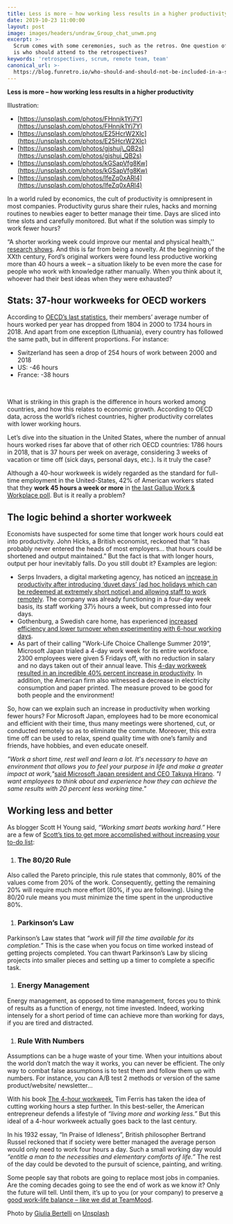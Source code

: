 ```yaml
---
title: Less is more – how working less results in a higher productivity
date: 2019-10-23 11:00:00
layout: post
image: images/headers/undraw_Group_chat_unwm.png
excerpt: >-
  Scrum comes with some ceremonies, such as the retros. One question often asked
  is who should attend to the retrospectives?
keywords: 'retrospectives, scrum, remote team, team'
canonical_url: >-
  https://blog.funretro.io/who-should-and-should-not-be-included-in-a-sprint-retrospective/
---
```


**Less is more – how working less results in a higher productivity**

Illustration:

* [https://unsplash.com/photos/FHnnjk1Yj7Y](https://unsplash.com/photos/FHnnjk1Yj7Y)
* [https://unsplash.com/photos/E25HcrW2Xlc](https://unsplash.com/photos/E25HcrW2Xlc)
* [https://unsplash.com/photos/gjshuj\_QB2s](https://unsplash.com/photos/gjshuj_QB2s)
* [https://unsplash.com/photos/kGSapVfg8Kw](https://unsplash.com/photos/kGSapVfg8Kw)
* [https://unsplash.com/photos/IfeZq0xARl4](https://unsplash.com/photos/IfeZq0xARl4)

In a world ruled by economics, the cult of productivity is omnipresent in most companies. Productivity gurus share their rules, hacks and morning routines to newbies eager to better manage their time. Days are sliced into time slots and carefully monitored. But what if the solution was simply to work fewer hours?&nbsp;

“A shorter working week could improve our mental and physical health,'' [research shows](https://www.economist.com/free-exchange/2013/09/24/get-a-life). And this is far from being a novelty. At the beginning of the XXth century, Ford’s original workers were found less productive working more than 40 hours a week – a situation likely to be even more the case for people who work with knowledge rather manually. When you think about it, whoever had their best ideas when they were exhausted?

## **Stats: 37-hour workweeks for OECD workers**

According to [OECD’s last statistics](https://stats.oecd.org/Index.aspx?DataSetCode=ANHRS#), their members’ average number of hours worked per year has dropped from 1804 in 2000 to 1734 hours in 2018. And apart from one exception (Lithuania), every country has followed the same path, but in different proportions. For instance:

* Switzerland has seen a drop of 254 hours of work between 2000 and 2018&nbsp;
* US: -46 hours&nbsp;
* France: -38 hours&nbsp;

&nbsp;

What is striking in this graph is the difference in hours worked among countries, and how this relates to economic growth. According to OECD data, across the world’s richest countries, higher productivity correlates with lower working hours.&nbsp;

Let’s dive into the situation in the United States, where the number of annual hours worked rises far above that of other rich OECD countries: 1786 hours in 2018, that is 37 hours per week on average, considering 3 weeks of vacation or time off (sick days, personal days, etc.). Is it truly the case?

Although a 40-hour workweek is widely regarded as the standard for full-time employment in the United-States, 42% of American workers stated that they **work 45 hours a week or more** in [the last Gallup Work & Workplace poll](https://news.gallup.com/poll/1720/Work-Work-Place.aspx). But is it really a problem?

## **The logic behind a shorter workweek**

Economists have suspected for some time that longer work hours could eat into productivity. John Hicks, a British economist, reckoned that “it has probably never entered the heads of most employers… that hours could be shortened and output maintained.” But the fact is that with longer hours, output per hour inevitably falls. Do you still doubt it? Examples are legion:

* Serps Invaders, a digital marketing agency, has noticed an [increase in productivity after introducing ‘duvet days’ (ad hoc holidays which can be redeemed at extremely short notice) and allowing staff to work remotely](https://www.theguardian.com/small-business-network/2015/apr/02/remote-working-talent-edinburgh-agency). The company was already functioning in a four-day week basis, its staff working 37½ hours a week, but compressed into four days.&nbsp;
* Gothenburg, a Swedish care home, has experienced [increased efficiency and lower turnover when experimenting with 6-hour working days](https://www.theguardian.com/world/2015/sep/17/efficiency-up-turnover-down-sweden-experiments-with-six-hour-working-day).
* As part of their calling "Work-Life Choice Challenge Summer 2019", Microsoft Japan trialed a 4-day work week for its entire workforce. 2300 employees were given 5 Fridays off, with no reduction in salary and no days taken out of their annual leave. This [4-day workweek resulted in an incredible 40% percent increase in productivity](https://mashable.com/article/microsoft-japan-4-day-work-week-trial-3-day-weekend/?europe=true). In addition, the American firm also witnessed a decrease in electricity consumption and paper printed. The measure proved to be good for both people and the environment\!

So, how can we explain such an increase in productivity when working fewer hours? For Microsoft Japan, employees had to be more economical and efficient with their time, thus many meetings were shortened, cut, or conducted remotely so as to eliminate the commute. Moreover, this extra time off can be used to relax, spend quality time with one’s family and friends, have hobbies, and even educate oneself.&nbsp;

*"Work a short time, rest well and learn a lot. It's necessary to have an environment that allows you to feel your purpose in life and make a greater impact at work,"*[said Microsoft Japan president and CEO Takuya Hirano](https://www.economist.com/free-exchange/2013/09/24/get-a-life). *"I want employees to think about and experience how they can achieve the same results with 20 percent less working time."*

## **Working less and better**

As blogger Scott H Young said, *“Working smart beats working hard.”* Here are a few of [Scott’s tips to get more accomplished without increasing your to-do list](https://www.lifehack.org/articles/featured/6-rules-to-work-less-and-get-more-accomplished.html)\:&nbsp;

1. ### **The 80/20 Rule**

Also called the Pareto principle, this rule states that commonly, 80% of the values come from 20% of the work. Consequently, getting the remaining 20% will require much more effort (80%, if you are following). Using the 80/20 rule means you must minimize the time spent in the unproductive 80%.&nbsp;

1. ### **Parkinson’s Law**

Parkinson’s Law states that *“work will fill the time available for its completion.”* This is the case when you focus on time worked instead of getting projects completed. You can thwart Parkinson’s Law by slicing projects into smaller pieces and setting up a timer to complete a specific task.

1. ### **Energy Management**

Energy management, as opposed to time management, forces you to think of results as a function of energy, not time invested. Indeed, working intensely for a short period of time can achieve more than working for days, if you are tired and distracted.

1. ### **Rule With Numbers**

Assumptions can be a huge waste of your time. When your intuitions about the world don’t match the way it works, you can never be efficient. The only way to combat false assumptions is to test them and follow them up with numbers. For instance, you can A/B test 2 methods or version of the same product/website/ newsletter…

With his book [The 4-hour workweek](https://fourhourworkweek.com/), Tim Ferris has taken the idea of cutting working hours a step further. In this best-seller, the American entrepreneur defends a lifestyle of *“living more and working less.”* But this ideal of a 4-hour workweek actually goes back to the last century.&nbsp;

In his 1932 essay, “In Praise of Idleness”, British philosopher Bertrand Russel reckoned that if society were better managed the average person would only need to work four hours a day. Such a small working day would *“entitle a man to the necessities and elementary comforts of life.”* The rest of the day could be devoted to the pursuit of science, painting, and writing.

Some people say that robots are going to replace most jobs in companies. Are the coming decades going to see the end of work as we know it? Only the future will tell. Until them, it’s up to you (or your company) to preserve [a good work-life balance – like we did at TeamMood](https://www.teammood.com/en/about/).

Photo by [Giulia Bertelli](https://unsplash.com/@giulia_bertelli?utm_source=unsplash&amp;utm_medium=referral&amp;utm_content=creditCopyText) on [Unsplash](https://unsplash.com/?utm_source=unsplash&amp;utm_medium=referral&amp;utm_content=creditCopyText)